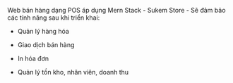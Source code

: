 Web bán hàng dạng POS áp dụng Mern Stack - Sukem Store - Sẽ đảm bảo các tính năng sau khi triển khai:

+ Quản lý hàng hóa

+ Giao dịch bán hàng

+ In hóa đơn

+ Quản lý tồn kho, nhân viên, doanh thu
